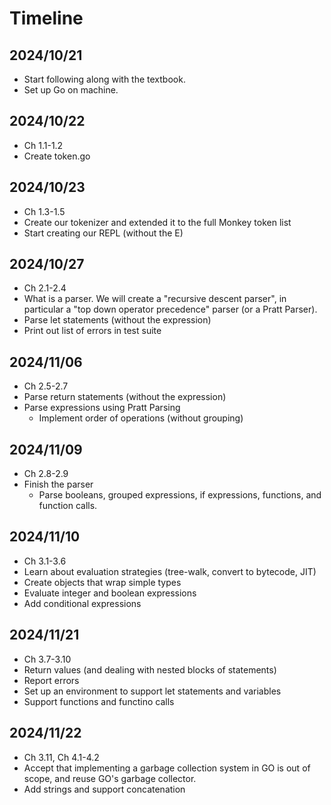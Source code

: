 # Timeline

## 2024/10/21
- Start following along with the textbook.
- Set up Go on machine.

## 2024/10/22
- Ch 1.1-1.2
- Create token.go

## 2024/10/23
- Ch 1.3-1.5
- Create our tokenizer and extended it to the full Monkey token list
- Start creating our REPL (without the E)

## 2024/10/27
- Ch 2.1-2.4
- What is a parser. We will create a "recursive descent parser", in particular a "top down operator precedence" parser (or a Pratt Parser).
- Parse let statements (without the expression)
- Print out list of errors in test suite

## 2024/11/06
- Ch 2.5-2.7
- Parse return statements (without the expression)
- Parse expressions using Pratt Parsing
    - Implement order of operations (without grouping)

## 2024/11/09
- Ch 2.8-2.9
- Finish the parser
    - Parse booleans, grouped expressions, if expressions, functions, and function calls.

## 2024/11/10
- Ch 3.1-3.6
- Learn about evaluation strategies (tree-walk, convert to bytecode, JIT)
- Create objects that wrap simple types
- Evaluate integer and boolean expressions
- Add conditional expressions

## 2024/11/21
- Ch 3.7-3.10
- Return values (and dealing with nested blocks of statements)
- Report errors
- Set up an environment to support let statements and variables
- Support functions and functino calls

## 2024/11/22
- Ch 3.11, Ch 4.1-4.2
- Accept that implementing a garbage collection system in GO is out of scope, and reuse GO's garbage collector.
- Add strings and support concatenation